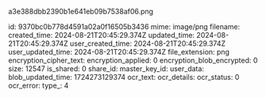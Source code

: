 a3e388dbb2390b1e641eb09b7538af06.png

id: 9370bc0b778d4591a02a0f16505b3436
mime: image/png
filename: 
created_time: 2024-08-21T20:45:29.374Z
updated_time: 2024-08-21T20:45:29.374Z
user_created_time: 2024-08-21T20:45:29.374Z
user_updated_time: 2024-08-21T20:45:29.374Z
file_extension: png
encryption_cipher_text: 
encryption_applied: 0
encryption_blob_encrypted: 0
size: 12547
is_shared: 0
share_id: 
master_key_id: 
user_data: 
blob_updated_time: 1724273129374
ocr_text: 
ocr_details: 
ocr_status: 0
ocr_error: 
type_: 4
